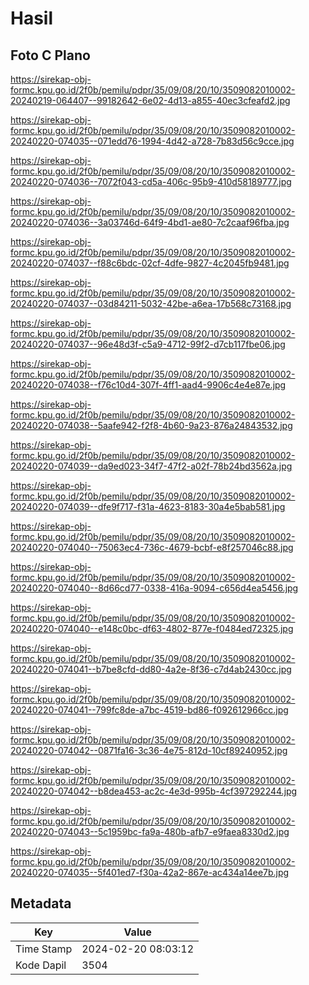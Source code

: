 # Hasil

## Foto C Plano

https://sirekap-obj-formc.kpu.go.id/2f0b/pemilu/pdpr/35/09/08/20/10/3509082010002-20240219-064407--99182642-6e02-4d13-a855-40ec3cfeafd2.jpg

https://sirekap-obj-formc.kpu.go.id/2f0b/pemilu/pdpr/35/09/08/20/10/3509082010002-20240220-074035--071edd76-1994-4d42-a728-7b83d56c9cce.jpg

https://sirekap-obj-formc.kpu.go.id/2f0b/pemilu/pdpr/35/09/08/20/10/3509082010002-20240220-074036--7072f043-cd5a-406c-95b9-410d58189777.jpg

https://sirekap-obj-formc.kpu.go.id/2f0b/pemilu/pdpr/35/09/08/20/10/3509082010002-20240220-074036--3a03746d-64f9-4bd1-ae80-7c2caaf96fba.jpg

https://sirekap-obj-formc.kpu.go.id/2f0b/pemilu/pdpr/35/09/08/20/10/3509082010002-20240220-074037--f88c6bdc-02cf-4dfe-9827-4c2045fb9481.jpg

https://sirekap-obj-formc.kpu.go.id/2f0b/pemilu/pdpr/35/09/08/20/10/3509082010002-20240220-074037--03d84211-5032-42be-a6ea-17b568c73168.jpg

https://sirekap-obj-formc.kpu.go.id/2f0b/pemilu/pdpr/35/09/08/20/10/3509082010002-20240220-074037--96e48d3f-c5a9-4712-99f2-d7cb117fbe06.jpg

https://sirekap-obj-formc.kpu.go.id/2f0b/pemilu/pdpr/35/09/08/20/10/3509082010002-20240220-074038--f76c10d4-307f-4ff1-aad4-9906c4e4e87e.jpg

https://sirekap-obj-formc.kpu.go.id/2f0b/pemilu/pdpr/35/09/08/20/10/3509082010002-20240220-074038--5aafe942-f2f8-4b60-9a23-876a24843532.jpg

https://sirekap-obj-formc.kpu.go.id/2f0b/pemilu/pdpr/35/09/08/20/10/3509082010002-20240220-074039--da9ed023-34f7-47f2-a02f-78b24bd3562a.jpg

https://sirekap-obj-formc.kpu.go.id/2f0b/pemilu/pdpr/35/09/08/20/10/3509082010002-20240220-074039--dfe9f717-f31a-4623-8183-30a4e5bab581.jpg

https://sirekap-obj-formc.kpu.go.id/2f0b/pemilu/pdpr/35/09/08/20/10/3509082010002-20240220-074040--75063ec4-736c-4679-bcbf-e8f257046c88.jpg

https://sirekap-obj-formc.kpu.go.id/2f0b/pemilu/pdpr/35/09/08/20/10/3509082010002-20240220-074040--8d66cd77-0338-416a-9094-c656d4ea5456.jpg

https://sirekap-obj-formc.kpu.go.id/2f0b/pemilu/pdpr/35/09/08/20/10/3509082010002-20240220-074040--e148c0bc-df63-4802-877e-f0484ed72325.jpg

https://sirekap-obj-formc.kpu.go.id/2f0b/pemilu/pdpr/35/09/08/20/10/3509082010002-20240220-074041--b7be8cfd-dd80-4a2e-8f36-c7d4ab2430cc.jpg

https://sirekap-obj-formc.kpu.go.id/2f0b/pemilu/pdpr/35/09/08/20/10/3509082010002-20240220-074041--799fc8de-a7bc-4519-bd86-f092612966cc.jpg

https://sirekap-obj-formc.kpu.go.id/2f0b/pemilu/pdpr/35/09/08/20/10/3509082010002-20240220-074042--0871fa16-3c36-4e75-812d-10cf89240952.jpg

https://sirekap-obj-formc.kpu.go.id/2f0b/pemilu/pdpr/35/09/08/20/10/3509082010002-20240220-074042--b8dea453-ac2c-4e3d-995b-4cf397292244.jpg

https://sirekap-obj-formc.kpu.go.id/2f0b/pemilu/pdpr/35/09/08/20/10/3509082010002-20240220-074043--5c1959bc-fa9a-480b-afb7-e9faea8330d2.jpg

https://sirekap-obj-formc.kpu.go.id/2f0b/pemilu/pdpr/35/09/08/20/10/3509082010002-20240220-074035--5f401ed7-f30a-42a2-867e-ac434a14ee7b.jpg


## Metadata

| Key        | Value               |
| ---------- | ------------------- |
| Time Stamp | 2024-02-20 08:03:12 |
| Kode Dapil | 3504                |




